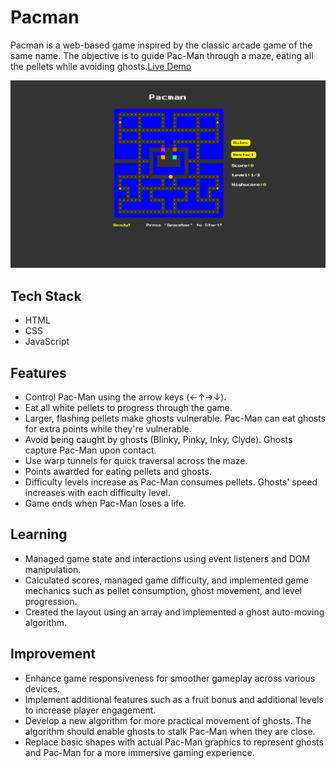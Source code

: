 # Pacman

Pacman is a web-based game inspired by the classic arcade game of the same name. The objective is to guide Pac-Man through a maze, eating all the pellets while avoiding ghosts.[Live Demo](https://pacman-dutta.netlify.app/)

![Pacman Screenshot](./imgs/pacman-screenshot.png)

## Tech Stack

- HTML
- CSS
- JavaScript

## Features

- Control Pac-Man using the arrow keys (←↑→↓).
- Eat all white pellets to progress through the game.
- Larger, flashing pellets make ghosts vulnerable. Pac-Man can eat ghosts for extra points while they're vulnerable.
- Avoid being caught by ghosts (Blinky, Pinky, Inky, Clyde). Ghosts capture Pac-Man upon contact.
- Use warp tunnels for quick traversal across the maze.
- Points awarded for eating pellets and ghosts.
- Difficulty levels increase as Pac-Man consumes pellets. Ghosts' speed increases with each difficulty level.
- Game ends when Pac-Man loses a life.

## Learning

- Managed game state and interactions using event listeners and DOM manipulation.
- Calculated scores, managed game difficulty, and implemented game mechanics such as pellet consumption, ghost movement, and level progression.
- Created the layout using an array and implemented a ghost auto-moving algorithm.

## Improvement

- Enhance game responsiveness for smoother gameplay across various devices.
- Implement additional features such as a fruit bonus and additional levels to increase player engagement.
- Develop a new algorithm for more practical movement of ghosts. The algorithm should enable ghosts to stalk Pac-Man when they are close.
- Replace basic shapes with actual Pac-Man graphics to represent ghosts and Pac-Man for a more immersive gaming experience.
